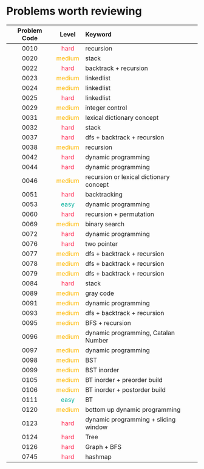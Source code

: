 # Problems worth reviewing

| Problem Code |                Level                | Keyword                                 |
| :----------: | :---------------------------------: | :-------------------------------------- |
|     0010     |  <font color="#FF2D55">hard</font>  | recursion                               |
|     0020     | <font color="#FFB800">medium</font> | stack                                   |
|     0022     |  <font color="#FF2D55">hard</font>  | backtrack + recursion                   |
|     0023     | <font color="FFB800">medium</font>  | linkedlist                              |
|     0024     | <font color="FFB800">medium</font>  | linkedlist                              |
|     0025     |  <font color="FF2D55">hard</font>   | linkedlist                              |
|     0029     | <font color="FFB800">medium</font>  | integer control                         |
|     0031     | <font color="FFB800">medium</font>  | lexical dictionary concept              |
|     0032     |  <font color="FF2D55">hard</font>   | stack                                   |
|     0037     |  <font color="FF2D55">hard</font>   | dfs + backtrack + recursion             |
|     0038     | <font color="FFB800">medium</font>  | recursion                               |
|     0042     |  <font color="#FF2D55">hard</font>  | dynamic programming                     |
|     0044     |  <font color="#FF2D55">hard</font>  | dynamic programming                     |
|     0046     | <font color="FFB800">medium</font>  | recursion or lexical dictionary concept |
|     0051     |  <font color="#FF2D55">hard</font>  | backtracking                            |
|     0053     |  <font color="00AF9B">easy</font>   | dynamic programming                     |
|     0060     |  <font color="#FF2D55">hard</font>  | recursion + permutation                 |
|     0069     | <font color="FFB800">medium</font>  | binary search                           |
|     0072     |  <font color="#FF2D55">hard</font>  | dynamic programming                     |
|     0076     |  <font color="#FF2D55">hard</font>  | two pointer                             |
|     0077     | <font color="FFB800">medium</font>  | dfs + backtrack + recursion             |
|     0078     | <font color="FFB800">medium</font>  | dfs + backtrack + recursion             |
|     0079     | <font color="FFB800">medium</font>  | dfs + backtrack + recursion             |
|     0084     |  <font color="#FF2D55">hard</font>  | stack                                   |
|     0089     | <font color="FFB800">medium</font>  | gray code                               |
|     0091     | <font color="FFB800">medium</font>  | dynamic programming                     |
|     0093     | <font color="FFB800">medium</font>  | dfs + backtrack + recursion             |
|     0095     | <font color="FFB800">medium</font>  | BFS + recursion                         |
|     0096     | <font color="FFB800">medium</font>  | dynamic programming, Catalan Number     |
|     0097     | <font color="FFB800">medium</font>  | dynamic programming                     |
|     0098     | <font color="FFB800">medium</font>  | BST                                     |
|     0099     | <font color="FFB800">medium</font>  | BST inorder                             |
|     0105     | <font color="FFB800">medium</font>  | BT inorder + preorder build             |
|     0106     | <font color="FFB800">medium</font>  | BT inorder + postorder build            |
|     0111     |  <font color="00AF9B">easy</font>   | BT                                      |
|     0120     | <font color="FFB800">medium</font>  | bottom up dynamic programming           |
|     0123     |  <font color="#FF2D55">hard</font>  | dynamic programming + sliding window    |
|     0124     |  <font color="#FF2D55">hard</font>  | Tree                                    |
|     0126     |  <font color="#FF2D55">hard</font>  | Graph + BFS                             |
|     0745     |  <font color="#FF2D55">hard</font>  | hashmap                                 |
